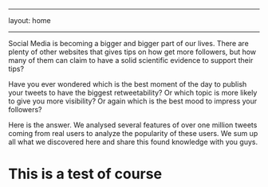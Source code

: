 ------------------

layout: home

------------------

Social Media is becoming a bigger and bigger part of our lives. There are plenty of other websites that gives tips on how get more followers, but 
how many of them can claim to have a solid scientific evidence to support their tips? 

Have you ever wondered which is the best moment of the day to publish your tweets to have the biggest retweetability? 
Or which topic is more likely to give you more visibility? Or again which is the best mood to impress your followers?

Here is the answer.
We analysed several features of over one million tweets coming from real users to analyze the popularity of these users. 
We sum up all what we discovered here and share this found knowledge with you guys.

# This is a test of course
